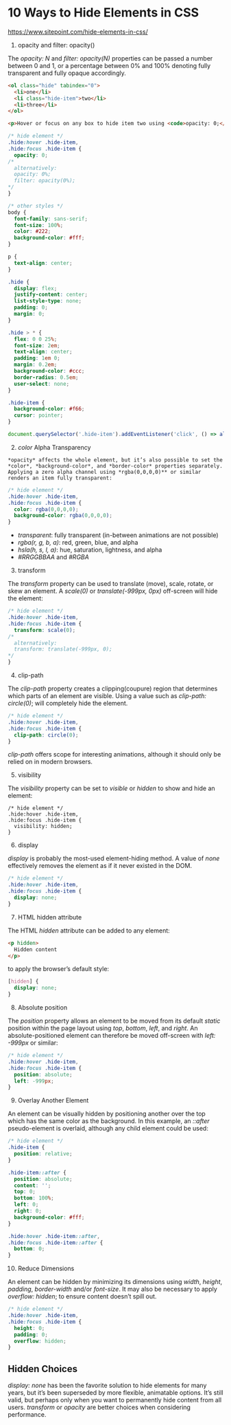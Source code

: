 10 Ways to Hide Elements in CSS
================================

https://www.sitepoint.com/hide-elements-in-css/

1. opacity and filter: opacity()

The *opacity: N* and *filter: opacity(N)* properties can be passed a number between 0 and 1, or a percentage between 0% and 100% denoting fully transparent and fully opaque accordingly.

```html
<ol class="hide" tabindex="0">
  <li>one</li>
  <li class="hide-item">two</li>
  <li>three</li>
</ol>

<p>Hover or focus on any box to hide item two using <code>opacity: 0;</code></p>
```

```css
/* hide element */
.hide:hover .hide-item,
.hide:focus .hide-item {
  opacity: 0;
/*
  alternatively:
  opacity: 0%;
  filter: opacity(0%);
*/
}

/* other styles */
body {
  font-family: sans-serif;
  font-size: 100%;
  color: #222;
  background-color: #fff;
}

p {
  text-align: center;
}

.hide {
  display: flex;
  justify-content: center;
  list-style-type: none;
  padding: 0;
  margin: 0;
}

.hide > * {
  flex: 0 0 25%;
  font-size: 2em;
  text-align: center;
  padding: 1em 0;
  margin: 0.2em;
  background-color: #ccc;
  border-radius: 0.5em;
  user-select: none;
}

.hide-item {
  background-color: #f66;
  cursor: pointer;
}
```

```js
document.querySelector('.hide-item').addEventListener('click', () => alert('hidden item still triggers events'));
```

2. *color* Alpha Transparency

```
*opacity* affects the whole element, but it’s also possible to set the *color*, *background-color*, and *border-color* properties separately. Applying a zero alpha channel using *rgba(0,0,0,0)** or similar renders an item fully transparent:
```

```css
/* hide element */
.hide:hover .hide-item,
.hide:focus .hide-item {
  color: rgba(0,0,0,0);
  background-color: rgba(0,0,0,0);
}
```

- *transparent*: fully transparent (in-between animations are not possible)
- *rgba(r, g, b, a)*: red, green, blue, and alpha
- *hsla(h, s, l, a)*: hue, saturation, lightness, and alpha
- *#RRGGBBAA* and *#RGBA*

3. transform

The *transform* property can be used to translate (move), scale, rotate, or skew an element. A *scale(0)* or *translate(-999px, 0px)* off-screen will hide the element:

```css
/* hide element */
.hide:hover .hide-item,
.hide:focus .hide-item {
  transform: scale(0);
/*
  alternatively:
  transform: translate(-999px, 0);
*/
}
```

4. clip-path

The *clip-path* property creates a clipping(coupure) region that determines which parts of an element are visible. Using a value such as *clip-path: circle(0)*; will completely hide the element.

```css
/* hide element */
.hide:hover .hide-item,
.hide:focus .hide-item {
  clip-path: circle(0);
}
```

*clip-path* offers scope for interesting animations, although it should only be relied on in modern browsers.

5. visibility

The *visibility* property can be set to *visible* or *hidden* to show and hide an element:

```
/* hide element */
.hide:hover .hide-item,
.hide:focus .hide-item {
  visibility: hidden;
}
```

6. display

*display* is probably the most-used element-hiding method. A value of *none* effectively removes the element as if it never existed in the DOM.

```css
/* hide element */
.hide:hover .hide-item,
.hide:focus .hide-item {
  display: none;
}
```

7. HTML hidden attribute

The HTML *hidden* attribute can be added to any element:

```html
<p hidden>
  Hidden content
</p>
```

to apply the browser’s default style:

```css
[hidden] {
  display: none;
}
```

8. Absolute position

The *position* property allows an element to be moved from its default *static* position within the page layout using *top*, *bottom*, *left*, and *right*. An absolute-positioned element can therefore be moved off-screen with *left: -999px* or similar:

```css
/* hide element */
.hide:hover .hide-item,
.hide:focus .hide-item {
  position: absolute;
  left: -999px;
}
```

9. Overlay Another Element

An element can be visually hidden by positioning another over the top which has the same color as the background. In this example, an *::after* pseudo-element is overlaid, although any child element could be used:

```css
/* hide element */
.hide-item {
  position: relative;
}

.hide-item::after {
  position: absolute;
  content: '';
  top: 0;
  bottom: 100%;
  left: 0;
  right: 0;
  background-color: #fff;
}

.hide:hover .hide-item::after,
.hide:focus .hide-item::after {
  bottom: 0;
}
```

10. Reduce Dimensions

An element can be hidden by minimizing its dimensions using *width*, *height*, *padding*, *border-width* and/or *font-size*. It may also be necessary to apply *overflow: hidden*; to ensure content doesn’t spill out.

```css
/* hide element */
.hide:hover .hide-item,
.hide:focus .hide-item {
  height: 0;
  padding: 0;
  overflow: hidden;
}
```

## Hidden Choices

*display: none* has been the favorite solution to hide elements for many years, but it’s been superseded by more flexible, animatable options. It’s still valid, but perhaps only when you want to permanently hide content from all users. *transform* or *opacity* are better choices when considering performance.
